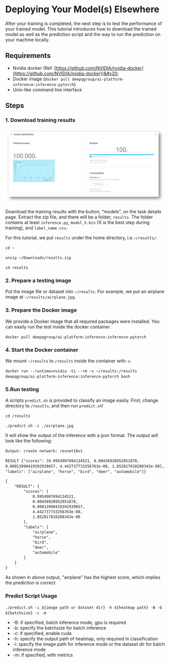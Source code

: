 # Deploying Your Model(s) Elsewhere

After your training is completed, the next step is to test the performance of your trained model. This tutorial introduces how to download the trained model as well as the prediction script and the way to run the prediction on your machine locally.

## Requirements

* Nvidia docker (Ref: [https://github.com/NVIDIA/nvidia-docker](https://github.com/NVIDIA/nvidia-docker))&#x20;
* Docker image (`docker pull deepqgroup/ai-platform-inference:inference-pytorch`)&#x20;
* Unix-like command line interface

## Steps

### 1. Download training results

![](<../.gitbook/assets/image (74).png>)

Download the training results with the button, “models”, on the task details page. Extract the zip file, and there will be a folder, `results`. The folder contains at least `inference.py`, `model_X.bin` (X is the best step during training), and `label_name.csv`.

For this tutorial, we put `results` under the home directory, i.e.`~/results/`.

`cd ~`

`unzip ~/Downloads/results.zip`

`cd results`

### 2. Prepare a testing image

Put the image file or dataset into `~/results`. For example, we put an airplane image at `~/results/airplane.jpg`.

### 3. Prepare the Docker image

We provide a Docker image that all required packages were installed. You can easily run the test inside the docker container.

`docker pull deepqgroup/ai-platform-inference:inference-pytorch`

### 4. Start the Docker container

We mount `~/results` to `/results` inside the container with`-v`.

`docker run --runtime=nvidia -ti --rm -v ~/results:/results deepqgroup/ai-platform-inference:inference-pytorch bash`

### 5.Run testing

A scripts `predict.sh` is provided to classify an image easily. First, change directory to `/results`, and then run `predict.sh`!

`cd /results`

`./predict.sh -i ./airplane.jpg`

It will show the output of the inference with a json format. The output will look like the following:

`Output: create network: resnet18v1`

`RESULT {"scores": [0.9954907894134521, 0.00436920952051878, 0.00013990419392939657, 4.442737733256763e-08, 1.852817810288343e-08], "labels": ["airplane", "horse", "bird", "deer", "automobile"]}`

```
{
    "RESULT": {
        "scores": [
            0.9954907894134521, 
            0.00436920952051878, 
            0.00013990419392939657, 
            4.442737733256763e-08, 
            1.852817810288343e-08
        ], 
        "labels": [
            "airplane", 
            "horse", 
            "bird", 
            "deer", 
            "automobile"
        ]
    }
}
```

As shown in above output, "airplane" has the highest score, which implies the prediction is correct.

### Predict Script Usage

`./predict.sh -i ${image path or dataset dir} -h ${heatmap path} -B -b ${batchsize} -c -m`

* \-B: if specified, batch inference mode, gpu is required
* \-b: specify the batchsize for batch inference
* \-c: if specified, enable cuda
* \-h: specify the output path of heatmap, only required in classification
* \-i: specify the image path for inference mode or the dataset dir for batch inference mode
* \-m: if specified, with metrics

